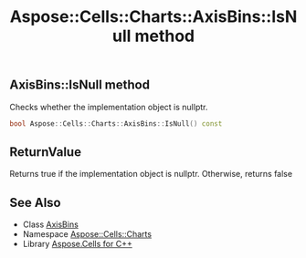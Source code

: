 ﻿---
title: Aspose::Cells::Charts::AxisBins::IsNull method
linktitle: IsNull
second_title: Aspose.Cells for C++ API Reference
description: 'Aspose::Cells::Charts::AxisBins::IsNull method. Checks whether the implementation object is nullptr in C++.'
type: docs
weight: 500
url: /cpp/aspose.cells.charts/axisbins/isnull/
---
## AxisBins::IsNull method


Checks whether the implementation object is nullptr.

```cpp
bool Aspose::Cells::Charts::AxisBins::IsNull() const
```


## ReturnValue

Returns true if the implementation object is nullptr. Otherwise, returns false

## See Also

* Class [AxisBins](../)
* Namespace [Aspose::Cells::Charts](../../)
* Library [Aspose.Cells for C++](../../../)
